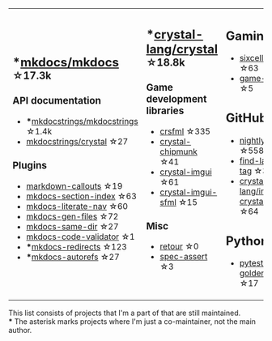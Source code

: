 <table><tr><td>

## **\***[mkdocs/mkdocs](https://github.com/mkdocs/mkdocs) <sup>☆17.3k</sup>

### API documentation

* **\***[mkdocstrings/mkdocstrings](https://github.com/mkdocstrings/mkdocstrings) ☆1.4k
* [mkdocstrings/crystal](https://github.com/mkdocstrings/crystal) ☆27

### Plugins

* [markdown-callouts](https://github.com/oprypin/markdown-callouts) ☆19
* [mkdocs-section-index](https://github.com/oprypin/mkdocs-section-index) ☆63
* [mkdocs-literate-nav](https://github.com/oprypin/mkdocs-literate-nav) ☆60
* [mkdocs-gen-files](https://github.com/oprypin/mkdocs-gen-files) ☆72
* [mkdocs-same-dir](https://github.com/oprypin/mkdocs-same-dir) ☆27
* [mkdocs-code-validator](https://github.com/oprypin/mkdocs-code-validator) ☆1
* **\***[mkdocs-redirects](https://github.com/mkdocs/mkdocs-redirects) ☆123
* **\***[mkdocs-autorefs](https://github.com/mkdocstrings/autorefs) ☆27

</td><td>

## **\***[crystal-lang/crystal](https://github.com/crystal-lang/crystal) <sup>☆18.8k</sup>

### Game development libraries

* [crsfml](https://github.com/oprypin/crsfml) ☆335
* [crystal-chipmunk](https://github.com/oprypin/crystal-chipmunk) ☆41
* [crystal-imgui](https://github.com/oprypin/crystal-imgui) ☆61
* [crystal-imgui-sfml](https://github.com/oprypin/crystal-imgui-sfml) ☆15

### Misc

* [retour](https://github.com/oprypin/retour) ☆0
* [spec-assert](https://github.com/oprypin/spec-assert) ☆3
  
&nbsp;

</td><td>

## Gaming

* [sixcells](https://github.com/oprypin/sixcells) ☆63
* [game-bots](https://github.com/oprypin/game-bots) ☆5

## GitHub

* [nightly.link](https://github.com/oprypin/nightly.link) ☆558
* [find-latest-tag](https://github.com/oprypin/find-latest-tag) ☆30
* [crystal-lang/install-crystal](https://github.com/crystal-lang/install-crystal) ☆64

## Python

* [pytest-golden](https://github.com/oprypin/pytest-golden) ☆17

</tr></table>

This list consists of projects that I'm a part of that are still maintained.  
**\*** The asterisk marks projects where I'm just a co-maintainer, not the main author.

